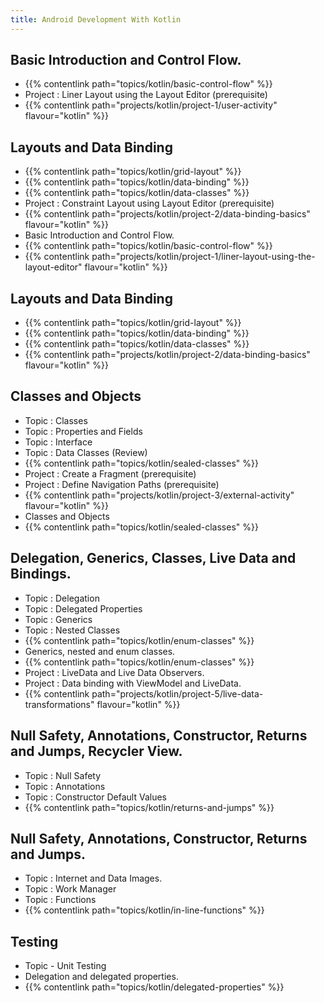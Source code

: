 ```yaml
---
title: Android Development With Kotlin
---
```


## Basic Introduction and Control Flow.

- {{% contentlink path="topics/kotlin/basic-control-flow" %}}
- Project : Liner Layout using the Layout Editor (prerequisite)
- {{% contentlink path="projects/kotlin/project-1/user-activity" flavour="kotlin" %}}

## Layouts and Data Binding

- {{% contentlink path="topics/kotlin/grid-layout" %}}
- {{% contentlink path="topics/kotlin/data-binding" %}}
- {{% contentlink path="topics/kotlin/data-classes" %}}
- Project : Constraint Layout using Layout Editor (prerequisite)
- {{% contentlink path="projects/kotlin/project-2/data-binding-basics"  flavour="kotlin" %}}
- Basic Introduction and Control Flow.
- {{% contentlink path="topics/kotlin/basic-control-flow" %}}
- {{% contentlink path="projects/kotlin/project-1/liner-layout-using-the-layout-editor" flavour="kotlin" %}}

## Layouts and Data Binding

- {{% contentlink path="topics/kotlin/grid-layout" %}}
- {{% contentlink path="topics/kotlin/data-binding" %}}
- {{% contentlink path="topics/kotlin/data-classes" %}}
- {{% contentlink path="projects/kotlin/project-2/data-binding-basics" flavour="kotlin" %}}

## Classes and Objects

- Topic : Classes
- Topic : Properties and Fields
- Topic : Interface
- Topic : Data Classes (Review)
- {{% contentlink path="topics/kotlin/sealed-classes" %}}
- Project : Create a Fragment (prerequisite)
- Project : Define Navigation Paths (prerequisite)
- {{% contentlink path="projects/kotlin/project-3/external-activity"  flavour="kotlin" %}}
- Classes and Objects
- {{% contentlink path="topics/kotlin/sealed-classes" %}}

## Delegation, Generics, Classes, Live Data and Bindings.

- Topic : Delegation
- Topic : Delegated Properties
- Topic : Generics
- Topic : Nested Classes
- {{% contentlink path="topics/kotlin/enum-classes" %}}
- Generics, nested and enum classes.
- {{% contentlink path="topics/kotlin/enum-classes" %}}
- Project : LiveData and Live Data Observers.
- Project : Data binding with ViewModel and LiveData.
- {{% contentlink path="projects/kotlin/project-5/live-data-transformations"   flavour="kotlin" %}}

## Null Safety, Annotations, Constructor, Returns and Jumps, Recycler View.

- Topic : Null Safety
- Topic : Annotations
- Topic : Constructor Default Values
- {{% contentlink path="topics/kotlin/returns-and-jumps" %}}

## Null Safety, Annotations, Constructor, Returns and Jumps.

- Topic : Internet and Data Images.
- Topic : Work Manager
- Topic : Functions
- {{% contentlink path="topics/kotlin/in-line-functions" %}}

## Testing

- Topic - Unit Testing
- Delegation and delegated properties.
- {{% contentlink path="topics/kotlin/delegated-properties" %}}
